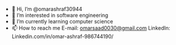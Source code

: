 - 👋 Hi, I’m @omarashraf30944
- 👀 I’m interested in software engineering
- 🌱 I’m currently learning computer science
- 📫 How to reach me E-mail: omarsaad0030@gmail.com LinkedIn: Linkedin.com/in/omar-ashraf-986744190/

<!---
omarashraf30944/omarashraf30944 is a ✨ special ✨ repository because its `README.md` (this file) appears on your GitHub profile.
You can click the Preview link to take a look at your changes.
--->
